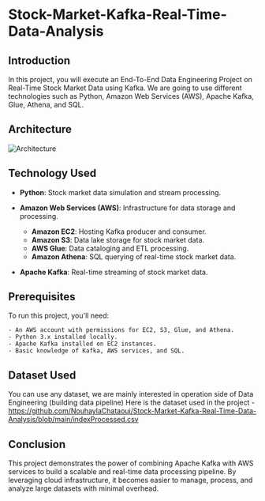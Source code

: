  # Stock-Market-Kafka-Real-Time-Data-Analysis
 ## Introduction
 
In this project, you will execute an End-To-End Data Engineering Project on Real-Time Stock Market Data using Kafka.
We are going to use different technologies such as Python, Amazon Web Services (AWS), Apache Kafka, Glue, Athena, and SQL.

## Architecture
![Architecture](https://github.com/user-attachments/assets/33201e71-867d-4ec3-a2aa-43a7285aff71)

## Technology Used
- **Python**: Stock market data simulation and stream processing.
- **Amazon Web Services (AWS)**: Infrastructure for data storage and processing.
  - **Amazon EC2**: Hosting Kafka producer and consumer.
  - **Amazon S3**: Data lake storage for stock market data.
  - **AWS Glue**: Data cataloging and ETL processing.
  - **Amazon Athena**: SQL querying of real-time stock market data.

- **Apache Kafka**: Real-time streaming of stock market data.
  
## Prerequisites
To run this project, you'll need:

    - An AWS account with permissions for EC2, S3, Glue, and Athena.
    - Python 3.x installed locally.
    - Apache Kafka installed on EC2 instances.
    - Basic knowledge of Kafka, AWS services, and SQL.
    
## Dataset Used
You can use any dataset, we are mainly interested in operation side of Data Engineering (building data pipeline)
Here is the dataset used in the project - https://github.com/NouhaylaChataoui/Stock-Market-Kafka-Real-Time-Data-Analysis/blob/main/indexProcessed.csv

## Conclusion
This project demonstrates the power of combining Apache Kafka with AWS services to build a scalable and real-time data processing pipeline. By leveraging cloud infrastructure, it becomes easier to manage, process, and analyze large datasets with minimal overhead.
